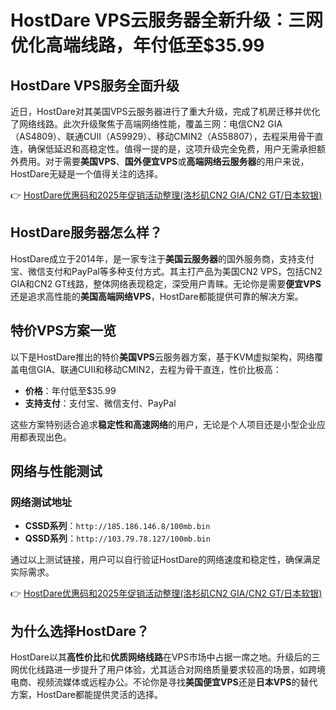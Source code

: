 # HostDare VPS云服务器全新升级：三网优化高端线路，年付低至$35.99

## HostDare VPS服务全面升级

近日，HostDare对其美国VPS云服务器进行了重大升级，完成了机房迁移并优化了网络线路。此次升级聚焦于高端网络性能，覆盖三网：电信CN2 GIA（AS4809）、联通CUII（AS9929）、移动CMIN2（AS58807），去程采用骨干直连，确保低延迟和高稳定性。值得一提的是，这项升级完全免费，用户无需承担额外费用。对于需要**美国VPS**、**国外便宜VPS**或**高端网络云服务器**的用户来说，HostDare无疑是一个值得关注的选择。

👉 [HostDare优惠码和2025年促销活动整理(洛杉矶CN2 GIA/CN2 GT/日本软银)](https://bit.ly/hostdare)

## HostDare服务器怎么样？

HostDare成立于2014年，是一家专注于**美国云服务器**的国外服务商，支持支付宝、微信支付和PayPal等多种支付方式。其主打产品为美国CN2 VPS，包括CN2 GIA和CN2 GT线路，整体网络表现稳定，深受用户青睐。无论你是需要**便宜VPS**还是追求高性能的**美国高端网络VPS**，HostDare都能提供可靠的解决方案。

## 特价VPS方案一览

以下是HostDare推出的特价**美国VPS**云服务器方案，基于KVM虚拟架构，网络覆盖电信GIA、联通CUII和移动CMIN2，去程为骨干直连，性价比极高：

- **价格**：年付低至$35.99  
- **支持支付**：支付宝、微信支付、PayPal  

这些方案特别适合追求**稳定性和高速网络**的用户，无论是个人项目还是小型企业应用都表现出色。

## 网络与性能测试

### 网络测试地址
- **CSSD系列**：`http://185.186.146.8/100mb.bin`  
- **QSSD系列**：`http://103.79.78.127/100mb.bin`  

通过以上测试链接，用户可以自行验证HostDare的网络速度和稳定性，确保满足实际需求。

👉 [HostDare优惠码和2025年促销活动整理(洛杉矶CN2 GIA/CN2 GT/日本软银)](https://bit.ly/hostdare)

## 为什么选择HostDare？

HostDare以其**高性价比**和**优质网络线路**在VPS市场中占据一席之地。升级后的三网优化线路进一步提升了用户体验，尤其适合对网络质量要求较高的场景，如跨境电商、视频流媒体或远程办公。不论你是寻找**美国便宜VPS**还是**日本VPS**的替代方案，HostDare都能提供灵活的选择。